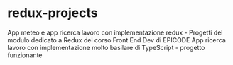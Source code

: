 # redux-projects

App meteo e app ricerca lavoro con implementazione redux - Progetti del modulo dedicato a Redux del corso Front End Dev di EPICODE
App ricerca lavoro con implementazione molto basilare di TypeScript - progetto funzionante
